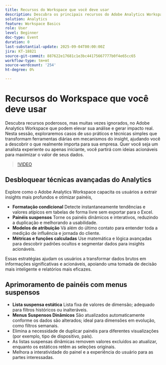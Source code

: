 ```yaml
---
title: Recursos do Workspace que você deve usar
description: Descubra os principais recursos do Adobe Analytics Workspace — formatação condicional, menus suspensos, modelos de atribuição e métricas calculadas — para descobrir insights mais profundos.
solution: Analytics
feature: Workspace Basics
role: User
level: Beginner
doc-type: Event
duration: 0
last-substantial-update: 2025-09-04T00:00:00Z
jira: KT-18821
source-git-commit: 887622e17681c1e3bc44175667777b0f4e65cc65
workflow-type: tm+mt
source-wordcount: '254'
ht-degree: 0%

---
```



# Recursos do Workspace que você deve usar

Descubra recursos poderosos, mas muitas vezes ignorados, no Adobe Analytics Workspace que podem elevar sua análise e gerar impacto real. Nesta sessão, exploraremos casos de uso práticos e técnicas simples que transformam ferramentas diárias em mecanismos do insight, ajudando você a descobrir o que realmente importa para sua empresa. Quer você seja um analista experiente ou apenas iniciante, você partirá com ideias acionáveis para maximizar o valor de seus dados.

>[!VIDEO](https://video.tv.adobe.com/v/3471256/?learn=on&enablevpops&captions=por_br)

## Desbloquear técnicas avançadas do Analytics

Explore como o Adobe Analytics Workspace capacita os usuários a extrair insights mais profundos e otimizar painéis,

* **Formatação condicional** Detecte instantaneamente tendências e valores atípicos em tabelas de forma livre sem exportar para o Excel.
* **Painéis suspensos** Torne os painéis dinâmicos e interativos, reduzindo a duplicação e melhorando a usabilidade.
* **Modelos de atribuição** Vá além do último contato para entender toda a medição de influência e jornada do cliente.
* **Métricas e funções calculadas** Use matemática e lógica avançadas para descobrir padrões ocultos e segmentar dados para insights acionáveis.

Essas estratégias ajudam os usuários a transformar dados brutos em informações significativas e acionáveis, apoiando uma tomada de decisão mais inteligente e relatórios mais eficazes.

## Aprimoramento de painéis com menus suspensos

* **Lista suspensa estática** Lista fixa de valores de dimensão; adequado para filtros históricos ou inalteráveis.
* **Menus Suspensos Dinâmicos** São atualizados automaticamente conforme os dados são alterados; ideal para dimensões em evolução, como filtros semanais.
* Elimina a necessidade de duplicar painéis para diferentes visualizações (por exemplo, tipo de dispositivo, país).
* As listas suspensas dinâmicas removem valores excluídos ao atualizar, enquanto os estáticos retêm as seleções originais.
* Melhora a interatividade do painel e a experiência do usuário para as partes interessadas.
